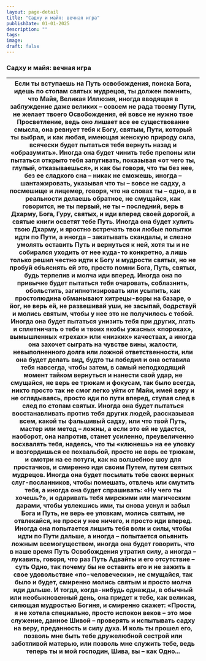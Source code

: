 ```yaml
---
layout: page-detail
title: "Садху и майя: вечная игра"
publishDate: 01-01-2025
description: ""
tags:
image:
draft: false
---
```


### Садху и майя: вечная игра

| Если ты вступаешь на Путь освобождения, поиска Бога,  идешь по стопам святых мудрецов,  ты должен помнить, что Майя, Великая Иллюзия, иногда вводящая в заблуждение даже великих –  совсем не рада твоему Пути,  не желает твоего Освобождения,  ей вовсе не нужно твое Просветление, ведь оно лишает все ее существование смысла,  она ревнует тебя к Богу, святым,  Пути, который ты выбрал, и как любая, имеющая женскую природу сила,  всячески будет пытаться тебя вернуть назад и «образумить». Иногда она будет чинить тебе препоны  или пытаться открыто тебя запугивать,  показывая «от чего ты, глупый, отказываешься», и как бы говоря,  что ты без нее, без ее сладкого сна –  никак не сможешь, иногда – шантажировать,  указывая что ты – вовсе не садху,  а посмешище и лицемер, говоря, что на словах ты – одно,  а в реальности делаешь обратное, не смущайся, как говорится,  не ты первый, не ты – последний,  верь в Дхарму, Бога, Гуру, святых, и иди вперед своей дорогой,  а святые книги осветят тебе Путь. Иногда она будет хулить твою Дхарму,  и яростно встречать твои любые попытки идти по Пути,  а иногда – закатывать скандалы,  и слезно умолять оставить Путь и вернуться к ней, хотя ты и не собирался уходить от нее куда-то конкретно,  а лишь только решил честно идти к Богу и мудрости святых, но не пробуй объяснять ей это,  просто помни Бога, Путь, святых,  будь терпелив и молча иди вперед. Иногда она по привычке будет пытаться  тебя очаровать, соблазнить, обольстить,  загипнотизировать или усыпить,  как простолюдина обманывают хитрецы-воры на базаре, о йог, не верь ей, не развешивай уши,  не засыпай, бодрствуй и молись святым,  чтобы у нее это не получилось с тобой. Иногда она будет пытаться унизить тебя при других,  лгать и сплетничать о тебе и твоих якобы ужасных «пороках»,  вымышленных «грехах» или «низких» качествах, а иногда она захочет сыграть на чувстве вины, жалости,  невыполненного долга или ложной ответственности, или она будет делать вид, будто ты победил  и она оставила тебя навсегда, чтобы затем,  в самый неподходящий момент тайком вернуться  и нанести свой удар, не смущайся,  не верь ее трюкам и фокусам, так было всегда, никто просто так не смог легко уйти от Майи,  имей веру и не оглядываясь, просто иди по пути вперед,  ступая след в след по стопам святых. Иногда она будет пытаться восстанавливать  против тебя других людей,  рассказывая всем, какой ты фальшивый садху, или что твой Путь, мастер или метод – ложны,  а если это ей не удастся, наоборот, она напротив, станет усиленно, преувеличенно восхвалять тебя,  надеясь, что ты «клюнешь»  на ее уловку и возгордишься ее похвальбой, просто не верь ее трюкам,  и смотри на ее потуги,  как на волшебное шоу для простачков, и смиренно иди своим Путем,  путем святых мудрецов. Иногда она будет посылать тебе своих верных слуг-посланников,  чтобы помешать,  отвлечь или смутить тебя, а иногда она будет спрашивать: «Ну чего ты хочешь?»,  и одаривать тебя мирскими или магическим дарами,  чтобы увлекшись ими,  ты снова уснул и забыл Бога и Путь, не верь ее уловкам, молись святым,  не отвлекайся, не проси у нее ничего,  и просто иди вперед. Иногда она попытается лишить тебя воли и силы,  чтобы идти по Пути дальше,  а иногда – попытается опьянить ложным всемогуществом, иногда она будет говорить,  что в наше время Путь Освобождения утратил силу,  а иногда – лукавить, говоря, что раз Путь Адвайты и его отсутствие – суть Одно, так почему бы не оставить его  и не зажить в свое удовольствие «по-человечески», не смущайся, так было и будет,  смиренно молись святым и просто молча иди дальше. И тогда, когда-нибудь однажды,  в обычный или необыкновенный день,  она придет к тебе, как великая, сияющая мудростью Богиня, и смиренно скажет: «Прости, я не хотела специально,  просто испокон веков – это мое служение,  данное Шивой – проверять и испытывать садху на веру,  преданность и силу духа. И коль ты прошел его,  позволь мне быть тебе дружелюбной сестрой  или заботливой матерью,  или позволь мне служить тебе, ведь теперь ты и мой господин, Шива,  вы – как Одно... |
| ------------------------------------------------------------------------------------------------------------------------------------------------------------------------------------------------------------------------------------------------------------------------------------------------------------------------------------------------------------------------------------------------------------------------------------------------------------------------------------------------------------------------------------------------------------------------------------------------------------------------------------------------------------------------------------------------------------------------------------------------------------------------------------------------------------------------------------------------------------------------------------------------------------------------------------------------------------------------------------------------------------------------------------------------------------------------------------------------------------------------------------------------------------------------------------------------------------------------------------------------------------------------------------------------------------------------------------------------------------------------------------------------------------------------------------------------------------------------------------------------------------------------------------------------------------------------------------------------------------------------------------------------------------------------------------------------------------------------------------------------------------------------------------------------------------------------------------------------------------------------------------------------------------------------------------------------------------------------------------------------------------------------------------------------------------------------------------------------------------------------------------------------------------------------------------------------------------------------------------------------------------------------------------------------------------------------------------------------------------------------------------------------------------------------------------------------------------------------------------------------------------------------------------------------------------------------------------------------------------------------------------------------------------------------------------------------------------------------------------------------------------------------------------------------------------------------------------------------------------------------------------------------------------------------------------------------------------------------------------------------------------------------------------------------------------------------------------------------------------------------------------------------------------------------------------------------------------------------------------------------------------------------------------------------------------------------------------------------------------------------------------------------------------------------------------------------------------------------------------------------------------------------------------------------------------------------------------------------------------------------------------------------------------------------------------------------------------------------------------------------------------------------------------------------------------------------------------------------------------------------------------------------------------------------------------------------------------------------------------------------------------------------------------------------------------------------------------------------------------------------------------------------------------------------------------------------------------- |
  
  
